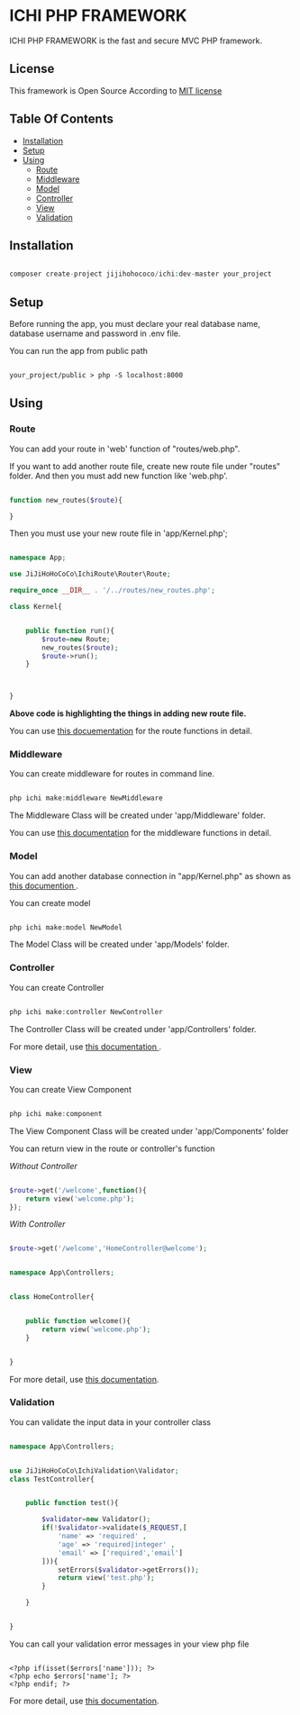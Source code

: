 # ICHI PHP FRAMEWORK

ICHI PHP FRAMEWORK is the fast and secure MVC PHP framework.

## License

This framework is Open Source According to [MIT license](LICENSE.md)


## Table Of Contents

* [Installation](#installation)
* [Setup](#setup)
* [Using](#using)
	* [Route](#route)
	* [Middleware](#middleware)
	* [Model](#model)
	* [Controller](#controller)
	* [View](#view)
	* [Validation](#validation)


## Installation

```php

composer create-project jijihohococo/ichi:dev-master your_project

```

## Setup

Before running the app, you must declare your real database name, database username and password in .env file.

You can run the app from public path

```txt

your_project/public > php -S localhost:8000

```

## Using

### Route

You can add your route in 'web' function of "routes/web.php".

If you want to add another route file, create new route file under "routes" folder.
And then you must add new function like 'web.php'.

```php

function new_routes($route){

}

```

Then you must use your new route file in 'app/Kernel.php';

```php

namespace App;

use JiJiHoHoCoCo\IchiRoute\Router\Route;

require_once __DIR__ . '/../routes/new_routes.php';

class Kernel{


	public function run(){
		$route=new Route;
		new_routes($route);
		$route->run();
	}



}

```
<b>Above code is highlighting the things in adding new route file.</b>

You can use <a href="https://github.com/jijihohococo/ichi-route/blob/master/README.md">this docuementation</a> for the route functions in detail.

### Middleware

You can create middleware for routes in command line.

```php

php ichi make:middleware NewMiddleware

```

The Middleware Class will be created under 'app/Middleware' folder.

You can use <a href="https://github.com/jijihohococo/ichi-route#middleware">this documentation</a> for the middleware functions in detail.


### Model

You can add another database connection in "app/Kernel.php" as shown as <a href="https://github.com/jijihohococo/ichi-model/blob/master/README.md"> this documention </a>.

You can create model

```php

php ichi make:model NewModel

```

The Model Class will be created under 'app/Models' folder.

### Controller

You can create Controller

```php

php ichi make:controller NewController

```

The Controller Class will be created under 'app/Controllers' folder.

For more detail, use <a href="https://github.com/jijihohococo/ichi-route/blob/master/README.md#creating-controller"> this documentation </a>.

### View

You can create View Component

```php

php ichi make:component 

```
The View Component Class will be created under 'app/Components' folder


You can return view in the route or controller's function

<i>Without Controller</i>
```php

$route->get('/welcome',function(){
	return view('welcome.php');
});

```

<i>With Controller</i>
```php

$route->get('/welcome','HomeController@welcome');

```

```php

namespace App\Controllers;


class HomeController{


	public function welcome(){
		return view('welcome.php');
	}


}
```

For more detail, use <a href="https://github.com/jijihohococo/ichi-template/blob/master/README.md"> this documentation</a>.


### Validation

You can validate the input data in your controller class


```php

namespace App\Controllers;


use JiJiHoHoCoCo\IchiValidation\Validator;
class TestController{


	public function test(){

		$validator=new Validator();
		if(!$validator->validate($_REQUEST,[
			'name' => 'required' ,
			'age' => 'required|integer' ,
			'email' => ['required','email']
		])){
			setErrors($validator->getErrors());
			return view('test.php');
		}

	}


}

```
You can call your validation error messages in your view php file

```

<?php if(isset($errors['name'])); ?>
<?php echo $errors['name']; ?>
<?php endif; ?>

```

For more detail, use <a href="https://github.com/jijihohococo/ichi-validation/blob/master/README.md"> this documentation</a>.